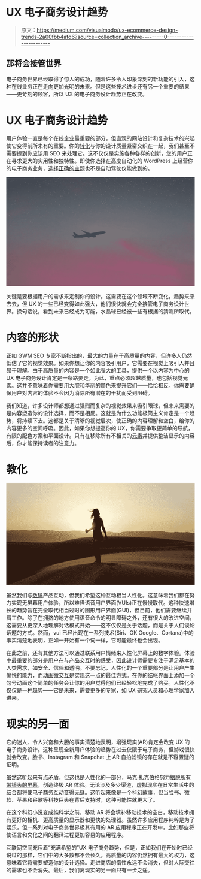 # UX 电子商务设计趋势

> 原文：<https://medium.com/visualmodo/ux-ecommerce-design-trends-2a00fbb4afd6?source=collection_archive---------0----------------------->

## 那将会接管世界

电子商务世界已经取得了惊人的成功，随着许多令人印象深刻的新功能的引入，这种在线业务正在走向更加光明的未来。但是这些技术进步还有另一个重要的结果——更苛刻的顾客，所以 UX 的电子商务设计趋势正在改变。

# UX 电子商务设计趋势

用户体验一直是每个在线企业最重要的部分，但直观的网站设计和复杂技术的兴起使它变得前所未有的重要。你的[转化](https://visualmodo.com/top-conversions-boosting-web-design/)与你的设计质量紧密交织在一起，我们甚至不需要提到你应该用 SEO 来处理它。这不仅仅是实施各种各样的创新，您的用户正在寻求更大的实用性和独特性。即使你选择在高度自动化的 WordPress 上经营你的电子商务业务，[选择正确的主题](https://visualmodo.com/pick-right-ecommerce-theme/)也不是自动驾驶仪能做到的。

![](img/e7eadc8ade86247312e24e29b68aa2d5.png)

关键是要根据用户的需求来定制你的设计。这需要在这个领域不断变化，趋势来来去去，但 UX 的一些已经变得如此强大，他们很快就会完全接管电子商务设计世界。换句话说，看到未来已经成为可能，水晶球已经被一些有根据的猜测所取代。

# 内容的形状

正如 GWM SEO 专家不断指出的，最大的力量在于高质量的内容，但许多人仍然低估了它的视觉效果。如果你想让你的内容吸引用户，它需要在视觉上吸引人并且易于理解。由于高质量的内容是一个如此强大的工具，提供一个以内容为中心的 UX 电子商务设计肯定是一条路要走。为此，重点必须超越质量，也包括视觉元素。这并不意味着你需要用大胆和华丽的颜色来提升它们——恰恰相反。你需要确保用户对内容的体验不会因为消除所有潜在的干扰而受到阻碍。

我们知道，许多设计师都想通过强烈而复杂的视觉效果来吸引眼球，但未来需要的是内容塑造你的设计选择，而不是相反。这就是为什么功能极简主义肯定是一个趋势，将持续下去。这都是关于清晰的视觉层次，使正确的内容理解和空白，给你的内容更多的空间呼吸。因此，如果你想提高你的 UX，你需要争取更简单的导航，有限的配色方案和平面设计。只有在移除所有不相关的[元素](https://visualmodo.com/wordpress-themes/)并提供整洁显示的内容后，你才能保持读者的注意力。

# 教化

![](img/30bcbb7c93e12906a069c01dcf71bfbd.png)

虽然我们与[数码](https://visualmodo.com/blog/)产品互动，但我们希望这种互动相当人性化。这意味着我们都在努力实现无屏幕用户体验，所以难怪语音用户界面(VUIs)正在慢慢取代。这种快速增长的趋势旨在完全取代相当过时的图形用户界面(GUI)，但目前，他们需要继续并肩工作。除了在拥挤的地方使用语音命令的明显障碍之外，还有很大的改进空间，这需要从更深入地理解对话模式开始——这不仅仅是关于话题，而是关于人们谈论话题的方式。然而，vui 已经出现在一系列技术(Siri、OK Google、Cortana)中的事实清楚地表明，正如一开始有一个词一样，它可能最终也会出现。

在此之前，还有其他方法可以通过联系用户情绪来人性化屏幕上的数字体验。体验中最重要的部分是用户在与产品交互时的感受，因此设计师需要专注于满足基本的人类需求，如安全、信任和透明。不要忘记，人性化的一个重要部分是让用户产生愉悦的能力，而[动画微交互](https://www.smashingmagazine.com/2016/08/experience-design-essentials-animated-microinteractions-in-mobile-apps/)是实现这一点的最佳方式。在你的结帐界面上添加一个勾号动画这个简单的任务会让你的用户觉得他们已经轻松地完成了购买。人性化不仅仅是一种趋势——它是未来，需要更多的专家，如 UX 研究人员和心理学家加入进来。

# 现实的另一面

它的迷人、令人兴奋和大胆的事实清楚地表明，增强现实(AR)肯定会改变 UX 的电子商务设计。这种呈现全新用户体验的趋势在过去仅限于电子商务，但游戏很快就会改变。脸书、Instagram 和 Snapchat 上 AR 自拍滤镜的存在就是不容置疑的证明。

虽然这听起来有点矛盾，但这也是人性化的一部分，马克·扎克伯格努力[摆脱所有带镜头的屏幕](https://www.businessinsider.com/mark-zuckerberg-wants-to-replace-all-screens-2017-4)，创造终极 AR 体验。无论涉及多少渠道，虚拟现实在日常生活中的结合都将使电子商务互动变得无缝。这听起来像是一个科幻故事，但当脸书、微软、苹果和谷歌等科技巨头在背后支持时，这种可能性就更大了。

在这个科幻小说变成纯科学之前，移动 AR 将会填补移动技术的空白，移动技术拥有更好的相机、更高质量的显示器和更快的处理器。虽然许多应用程序纯粹是为了娱乐，但一系列对电子商务世界极其有用的 AR 应用程序正在开发中，比如那些将使语言和文化之间的翻译过程更加容易的应用程序。

互联网空间充斥着“充满希望的”UX 电子商务趋势，但是，正如我们在开始时已经说过的那样，它们中的大多数都不会长久。高质量的内容仍然拥有最大的权力，这意味着它将需要塑造你的设计选择。走进商店的惰性永远不会消失，但对人际交往的需求也不会消失。最后，我们离现实的另一面只有一步之遥。